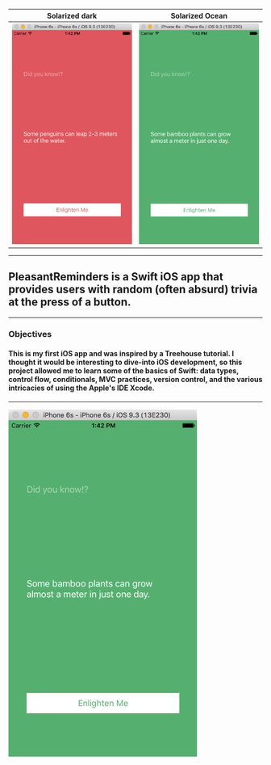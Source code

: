 Solarized dark             |  Solarized Ocean
:-------------------------:|:-------------------------:
![](PleasantReminders/Assets.xcassets/1.png)  |  ![](PleasantReminders/Assets.xcassets/2.png)

***


## **PleasantReminders** is a Swift iOS app that provides users with random (often absurd) trivia at the press of a button.
***

### Objectives

#### This is my first iOS app and was inspired by a Treehouse tutorial. I thought it would be interesting to dive-into iOS development, so this project allowed me to learn some of the basics of Swift: data types, control flow, conditionals, MVC practices, version control, and the various intricacies of using the Apple's IDE Xcode.


***


![logo](PleasantReminders/Assets.xcassets/2.png)

